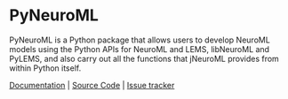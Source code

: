 # PyNeuroML

PyNeuroML is a Python package that allows users to develop NeuroML models using the Python APIs for NeuroML and LEMS, libNeuroML and PyLEMS, and also carry out all the functions that jNeuroML provides from within Python itself.

[Documentation](#) | [Source Code](https://github.com/NeuroML/pyNeuroML) | [Issue tracker](https://github.com/NeuroML/pyNeuroML/issues)
